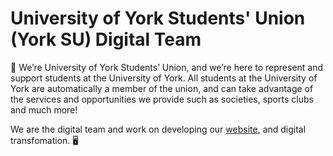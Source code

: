  # University of York Students' Union (York SU) Digital Team
 
👋 We’re University of York Students’ Union, and we’re here to represent and support students at the University of York. All students at the University of York are automatically a member of the union, and can take advantage of the services and opportunities we provide such as societies, sports clubs and much more!
 
 We are the digital team and work on developing our [website](https://yorksu.org), and digital transfomation. 🖥️
